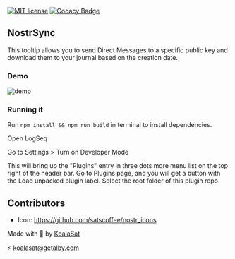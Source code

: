 [![MIT license](https://img.shields.io/badge/license-MIT-blue)](https://github.com/KoalaSat/nostros/blob/main/LICENSE)
[![Codacy Badge](https://app.codacy.com/project/badge/Grade/0eb2db99850c4fcab7fb0fd4d582a438)](https://app.codacy.com/gh/KoalaSat/logseq-nostr-sync/dashboard?utm_source=gh&utm_medium=referral&utm_content=&utm_campaign=Badge_grade)

## NostrSync

This tooltip allows you to send Direct Messages to a specific public key and download them to your journal based on the creation date.

### Demo

![demo](./demo.gif)

### Running it

Run `npm install && npm run build` in terminal to install dependencies.

Open LogSeq

Go to Settings > Turn on Developer Mode

This will bring up the "Plugins" entry in three dots more menu list on the top right of the header bar. Go to Plugins page, and you will get a button with the Load unpacked plugin label. 
Select the root folder of this plugin repo.

## Contributors

- Icon: https://github.com/satscoffee/nostr_icons


Made with 🐨 by [KoalaSat](https://github.com/KoalaSat)

⚡ koalasat@getalby.com
